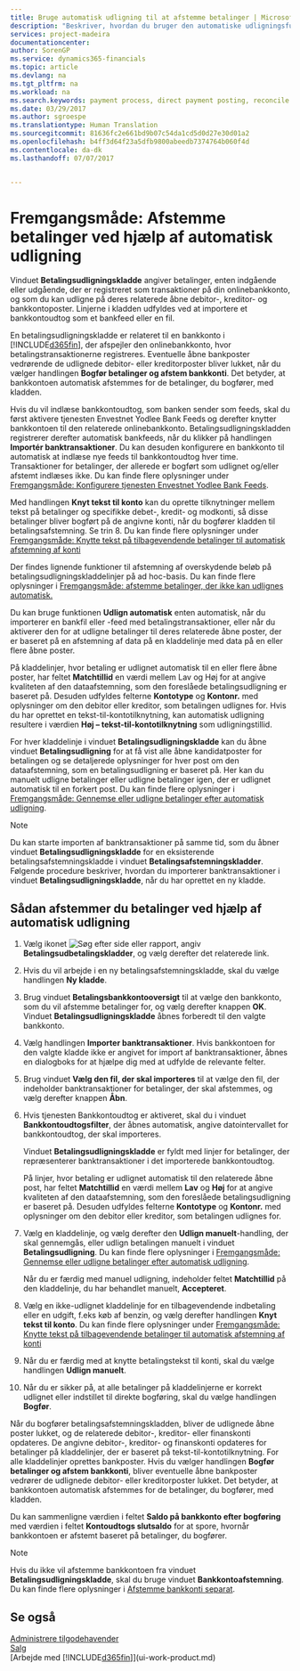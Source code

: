 ```yaml
---
title: Bruge automatisk udligning til at afstemme betalinger | Microsoft Docs
description: "Beskriver, hvordan du bruger den automatiske udligningsfunktion til at udligne betalinger eller indbetalinger til de relaterede åbne poster og afstemme betalinger."
services: project-madeira
documentationcenter: 
author: SorenGP
ms.service: dynamics365-financials
ms.topic: article
ms.devlang: na
ms.tgt_pltfrm: na
ms.workload: na
ms.search.keywords: payment process, direct payment posting, reconcile payment, expenses, cash receipts
ms.date: 03/29/2017
ms.author: sgroespe
ms.translationtype: Human Translation
ms.sourcegitcommit: 81636fc2e661bd9b07c54da1cd5d0d27e30d01a2
ms.openlocfilehash: b4ff3d64f23a5dfb9800abeedb7374764b060f4d
ms.contentlocale: da-dk
ms.lasthandoff: 07/07/2017


---
```

# <a name="how-to-reconcile-payments-using-automatic-application"></a>Fremgangsmåde: Afstemme betalinger ved hjælp af automatisk udligning
Vinduet **Betalingsudligningskladde** angiver betalinger, enten indgående eller udgående, der er registreret som transaktioner på din onlinebankkonto, og som du kan udligne på deres relaterede åbne debitor-, kreditor- og bankkontoposter. Linjerne i kladden udfyldes ved at importere et bankkontoudtog som et bankfeed eller en fil.

En betalingsudligningskladde er relateret til en bankkonto i [!INCLUDE[d365fin](includes/d365fin_md.md)], der afspejler den onlinebankkonto, hvor betalingstransaktionerne registreres. Eventuelle åbne bankposter vedrørende de udlignede debitor- eller kreditorposter bliver lukket, når du vælger handlingen **Bogfør betalinger og afstem bankkonti**. Det betyder, at bankkontoen automatisk afstemmes for de betalinger, du bogfører, med kladden.

Hvis du vil indlæse bankkontoudtog, som banken sender som feeds, skal du først aktivere tjenesten Envestnet Yodlee Bank Feeds og derefter knytter bankkontoen til den relaterede onlinebankkonto. Betalingsudligningskladden registrerer derefter automatisk bankfeeds, når du klikker på handlingen **Importér banktransaktioner**. Du kan desuden konfigurere en bankkonto til automatisk at indlæse nye feeds til bankkontoudtog hver time. Transaktioner for betalinger, der allerede er bogført som udlignet og/eller afstemt indlæses ikke. Du kan finde flere oplysninger under [Fremgangsmåde: Konfigurere tjenesten Envestnet Yodlee Bank Feeds](bank-how-setup-bank-statement-service.md).

Med handlingen **Knyt tekst til konto** kan du oprette tilknytninger mellem tekst på betalinger og specifikke debet-, kredit- og modkonti, så disse betalinger bliver bogført på de angivne konti, når du bogfører kladden til betalingsafstemning. Se trin 8. Du kan finde flere oplysninger under [Fremgangsmåde: Knytte tekst på tilbagevendende betalinger til automatisk afstemning af konti](receivables-how-map-text-recurring-payments-accounts-auto-reconcilliation.md)

Der findes lignende funktioner til afstemning af overskydende beløb på betalingsudligningskladdelinjer på ad hoc-basis. Du kan finde flere oplysninger i [Fremgangsmåde: afstemme betalinger, der ikke kan udlignes automatisk.](receivables-how-reconcile-payments-cannot-apply-auto.md)

Du kan bruge funktionen **Udlign automatisk** enten automatisk, når du importerer en bankfil eller -feed med betalingstransaktioner, eller når du aktiverer den for at udligne betalinger til deres relaterede åbne poster, der er baseret på en afstemning af data på en kladdelinje med data på en eller flere åbne poster.

På kladdelinjer, hvor betaling er udlignet automatisk til en eller flere åbne poster, har feltet **Matchtillid** en værdi mellem Lav og Høj for at angive kvaliteten af den dataafstemning, som den foreslåede betalingsudligning er baseret på. Desuden udfyldes felterne **Kontotype** og **Kontonr.** med oplysninger om den debitor eller kreditor, som betalingen udlignes for. Hvis du har oprettet en tekst-til-kontotilknytning, kan automatisk udligning resultere i værdien **Høj – tekst-til-kontotilknytning** som udligningstillid.

For hver kladdelinje i vinduet **Betalingsudligningskladde** kan du åbne vinduet **Betalingsudligning** for at få vist alle åbne kandidatposter for betalingen og se detaljerede oplysninger for hver post om den dataafstemning, som en betalingsudligning er baseret på. Her kan du manuelt udligne betalinger eller udligne betalinger igen, der er udlignet automatisk til en forkert post. Du kan finde flere oplysninger i [Fremgangsmåde: Gennemse eller udligne betalinger efter automatisk udligning](receivables-how-review-apply-payments-auto-application.md).

> [!NOTE]  
>   Du kan starte importen af banktransaktioner på samme tid, som du åbner vinduet **Betalingsudligningskladde** for en eksisterende betalingsafstemningskladde i vinduet **Betalingsafstemningskladder**. Følgende procedure beskriver, hvordan du importerer banktransaktioner i vinduet **Betalingsudligningskladde**, når du har oprettet en ny kladde.

## <a name="to-reconcile-payments-using-automatic-application"></a>Sådan afstemmer du betalinger ved hjælp af automatisk udligning
1. Vælg ikonet ![Søg efter side eller rapport](media/ui-search/search_small.png "Ikonet Søg efter side eller rapport"), angiv **Betalingsudbetalingskladder**, og vælg derefter det relaterede link.
2. Hvis du vil arbejde i en ny betalingsafstemningskladde, skal du vælge handlingen **Ny kladde**.
3. Brug vinduet **Betalingsbankkontooversigt** til at vælge den bankkonto, som du vil afstemme betalinger for, og vælg derefter knappen **OK**.
   Vinduet **Betalingsudligningskladde** åbnes forberedt til den valgte bankkonto.
4. Vælg handlingen **Importer banktransaktioner**.
   Hvis bankkontoen for den valgte kladde ikke er angivet for import af banktransaktioner, åbnes en dialogboks for at hjælpe dig med at udfylde de relevante felter.
5. Brug vinduet **Vælg den fil, der skal importeres** til at vælge den fil, der indeholder banktransaktioner for betalinger, der skal afstemmes, og vælg derefter knappen **Åbn**.  
6. Hvis tjenesten Bankkontoudtog er aktiveret, skal du i vinduet **Bankkontoudtogsfilter**, der åbnes automatisk, angive datointervallet for bankkontoudtog, der skal importeres.

    Vinduet **Betalingsudligningskladde** er fyldt med linjer for betalinger, der repræsenterer banktransaktioner i det importerede bankkontoudtog.

    På linjer, hvor betaling er udlignet automatisk til den relaterede åbne post, har feltet **Matchtillid** en værdi mellem **Lav** og **Høj** for at angive kvaliteten af den dataafstemning, som den foreslåede betalingsudligning er baseret på. Desuden udfyldes felterne **Kontotype** og **Kontonr.** med oplysninger om den debitor eller kreditor, som betalingen udlignes for.
7. Vælg en kladdelinje, og vælg derefter den **Udlign manuelt**-handling, der skal gennemgås, eller udlign betalingen manuelt i vinduet **Betalingsudligning**. Du kan finde flere oplysninger i [Fremgangsmåde: Gennemse eller udligne betalinger efter automatisk udligning](receivables-how-review-apply-payments-auto-application.md).

    Når du er færdig med manuel udligning, indeholder feltet **Matchtillid** på den kladdelinje, du har behandlet manuelt, **Accepteret**.
8. Vælg en ikke-udlignet kladdelinje for en tilbagevendende indbetaling eller en udgift, f.eks køb af benzin, og vælg derefter handlingen **Knyt tekst til konto**. Du kan finde flere oplysninger under [Fremgangsmåde: Knytte tekst på tilbagevendende betalinger til automatisk afstemning af konti](receivables-how-map-text-recurring-payments-accounts-auto-reconcilliation.md)
9. Når du er færdig med at knytte betalingstekst til konti, skal du vælge handlingen **Udlign manuelt**.
10. Når du er sikker på, at alle betalinger på kladdelinjerne er korrekt udlignet eller indstillet til direkte bogføring, skal du vælge handlingen **Bogfør**.

Når du bogfører betalingsafstemningskladden, bliver de udlignede åbne poster lukket, og de relaterede debitor-, kreditor- eller finanskonti opdateres. De angivne debitor-, kreditor- og finanskonti opdateres for betalinger på kladdelinjer, der er baseret på tekst-til-kontotilknytning. For alle kladdelinjer oprettes bankposter. Hvis du vælger handlingen **Bogfør betalinger og afstem bankkonti**, bliver eventuelle åbne bankposter vedrører de udlignede debitor- eller kreditorposter lukket. Det betyder, at bankkontoen automatisk afstemmes for de betalinger, du bogfører, med kladden.

Du kan sammenligne værdien i feltet **Saldo på bankkonto efter bogføring** med værdien i feltet **Kontoudtogs slutsaldo** for at spore, hvornår bankkontoen er afstemt baseret på betalinger, du bogfører.

> [!NOTE]  
>   Hvis du ikke vil afstemme bankkontoen fra vinduet **Betalingsudligningskladde**, skal du bruge vinduet **Bankkontoafstemning**. Du kan finde flere oplysninger i [Afstemme bankkonti separat](bank-how-reconcile-bank-accounts-separately.md).

## <a name="see-also"></a>Se også
[Administrere tilgodehavender](receivables-manage-receivables.md)  
[Salg](sales-manage-sales.md)  
[Arbejde med [!INCLUDE[d365fin](includes/d365fin_md.md)]](ui-work-product.md)

